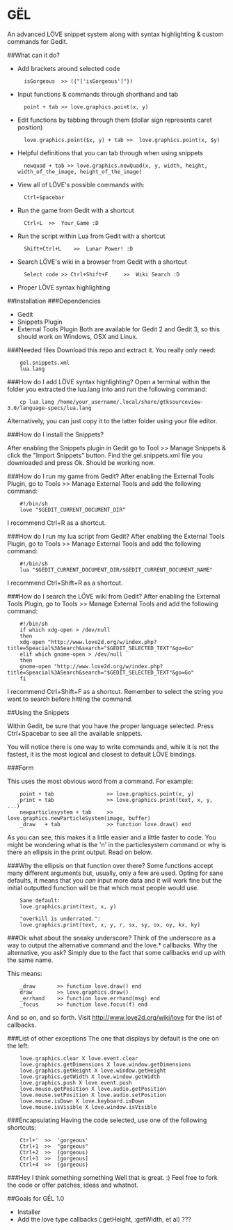 GËL
===

An advanced LÖVE snippet system along with syntax highlighting & custom commands for Gedit.



##What can it do?

- Add brackets around selected code

		isGorgeous 	>> ({"['isGorgeous']"})
        
- Input functions & commands through shorthand and tab

		point + tab	>> love.graphics.point(x, y)
        
- Edit functions by tabbing through them (dollar sign represents caret position)

		love.graphics.point($x, y) + tab >>  love.graphics.point(x, $y)
        
- Helpful definitions that you can tab through when using snippets

		newquad + tab >> love.graphics.newQuad(x, y, width, height, width_of_the_image, height_of_the_image)
        
- View all of LÖVE's possible commands with:

		Ctrl+Spacebar
        
- Run the game from Gedit with a shortcut

		Ctrl+L 	>>  Your_Game :D
        
- Run the script within Lua from Gedit with a shortcut

		Shift+Ctrl+L 	>>  Lunar Power! :D
        
- Search LÖVE's wiki in a browser from Gedit with a shortcut

		Select code >> Ctrl+Shift+F 	>>  Wiki Search :D
        
- Proper LÖVE syntax highlighting

##Installation
###Dependencies
- Gedit
- Snippets Plugin
- External Tools Plugin
Both are available for Gedit 2 and Gedit 3, so this should work on Windows, OSX and Linux.

###Needed files
Download this repo and extract it. You really only need:

		gel.snippets.xml
		lua.lang
		
###How do I add LÖVE syntax highlighting?
Open a terminal within the folder you extracted the lua.lang into and run the following command:

		cp lua.lang /home/your_username/.local/share/gtksourceview-3.0/language-specs/lua.lang
	
Alternatively, you can just copy it to the latter folder using your file editor.

###How do I install the Snippets?

After enabling the Snippets plugin in Gedit go to Tool >> Manage Snippets & click the "Import Snippets" button. Find the gel.snippets.xml file you downloaded and press Ok. Should be working now.

###How do I run my game from Gedit?
After enabling the External Tools Plugin, go to Tools >> Manage External Tools and add the following command:
	
		#!/bin/sh
		love "$GEDIT_CURRENT_DOCUMENT_DIR"

I recommend Ctrl+R as a shortcut.
		
###How do I run my lua script from Gedit?
After enabling the External Tools Plugin, go to Tools >> Manage External Tools and add the following command:
	
		#!/bin/sh
		lua "$GEDIT_CURRENT_DOCUMENT_DIR/$GEDIT_CURRENT_DOCUMENT_NAME"
		
I recommend Ctrl+Shift+R as a shortcut.
		
###How do I search the LÖVE wiki from Gedit?
After enabling the External Tools Plugin, go to Tools >> Manage External Tools and add the following command:
	
		#!/bin/sh
		if which xdg-open > /dev/null
		then
		xdg-open "http://www.love2d.org/w/index.php?title=Speacial%3ASearch&search="$GEDIT_SELECTED_TEXT"&go=Go"
		elif which gnome-open > /dev/null
		then
		gnome-open "http://www.love2d.org/w/index.php?title=Speacial%3ASearch&search="$GEDIT_SELECTED_TEXT"&go=Go"
		fi

I recommend Ctrl+Shift+F as a shortcut.
Remember to select the string you want to search before hitting the command.

##Using the Snippets

Within Gedit, be sure that you have the proper language selected.
Press Ctrl+Spacebar to see all the available snippets.

You will notice there is one way to write commands and, while it is not the fastest, it is the most logical and closest to default LÖVE bindings.

###Form

This uses the most obvious word from a command. For example:

		point + tab 				>> love.graphics.point(x, y)
		print + tab 				>> love.graphics.print(text, x, y, ...)
		newparticlesystem + tab		>> love.graphics.newParticleSystem(image, buffer)
		_draw	+ tab				>> function love.draw() end
		
As you can see, this makes it a little easier and a little faster to code.
You might be wondering what is the 'n' in the particlesystem command or why is there an ellipsis in the print output. Read on below.


###Why the ellipsis on that function over there?
Some functions accept many different arguments but, usually, only a few are used. Opting for sane defaults, it means that you *can* input more data and it will work fine but the initial outputted function will be that which most people would use.

		Sane default:
		love.graphics.print(text, x, y)
		
		"overkill is underrated.":
		love.graphics.print(text, x, y, r, sx, sy, ox, oy, kx, ky)

###Ok what about the sneaky underscore?
Think of the underscore as a way to output the alternative command and the love.* callbacks. Why the alternative, you ask? Simply due to the fact that some callbacks end up with the same name.

This means:

		_draw 		>> function love.draw() end
        draw		>> love.graphics.draw()
		_errhand 	>> function love.errhand(msg) end
		_focus 		>> function love.focus(f) end

And so on, and so forth. Visit http://www.love2d.org/wiki/love for the list of callbacks.

###List of other exceptions
The one that displays by default is the one on the left:

		love.graphics.clear X love.event.clear
		love.graphics.getDimensions X love.window.getDimensions
		love.graphics.getHeight X love.window.getHeight 
		love.graphics.getWidth X love.window.getWidth
		love.graphics.push X love.event.push
		love.mouse.getPosition X love.audio.getPosition 
		love.mouse.setPosition X love.audio.setPosition 
		love.mouse.isDown X love.keyboard.isDown
		love.mouse.isVisible X love.window.isVisible

###Encapsulating
Having the code selected, use one of the following shortcuts:

		Ctrl+'	>>	'gorgeous'
		Ctrl+1	>>	"gorgeous"
		Ctrl+2	>>	(gorgeous)
		Ctrl+3	>>	[gorgeous]
		Ctrl+4	>>	{gorgeous}

###Hey I think something something
Well that is great. :)
Feel free to fork the code or offer patches, ideas and whatnot.

##Goals for GËL 1.0
- Installer
- Add the love type callbacks (:getHeight, :getWidth, et al)
???
